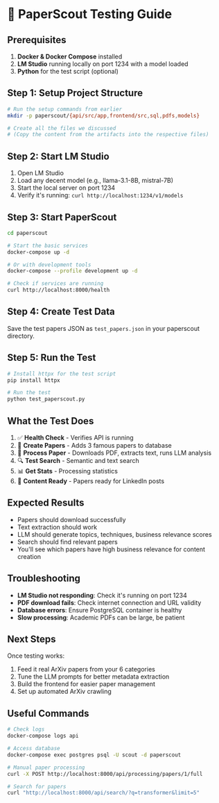 # 🚀 PaperScout Testing Guide

## Prerequisites

1. **Docker & Docker Compose** installed
2. **LM Studio** running locally on port 1234 with a model loaded
3. **Python** for the test script (optional)

## Step 1: Setup Project Structure

```bash
# Run the setup commands from earlier
mkdir -p paperscout/{api/src/app,frontend/src,sql,pdfs,models}

# Create all the files we discussed
# (Copy the content from the artifacts into the respective files)
```

## Step 2: Start LM Studio

1. Open LM Studio
2. Load any decent model (e.g., llama-3.1-8B, mistral-7B)
3. Start the local server on port 1234
4. Verify it's running: `curl http://localhost:1234/v1/models`

## Step 3: Start PaperScout

```bash
cd paperscout

# Start the basic services
docker-compose up -d

# Or with development tools
docker-compose --profile development up -d

# Check if services are running
curl http://localhost:8000/health
```

## Step 4: Create Test Data

Save the test papers JSON as `test_papers.json` in your paperscout directory.

## Step 5: Run the Test

```bash
# Install httpx for the test script
pip install httpx

# Run the test
python test_paperscout.py
```

## What the Test Does

1. ✅ **Health Check** - Verifies API is running
2. 📄 **Create Papers** - Adds 3 famous papers to database
3. 🔄 **Process Paper** - Downloads PDF, extracts text, runs LLM analysis
4. 🔍 **Test Search** - Semantic and text search
5. 📊 **Get Stats** - Processing statistics
6. 📝 **Content Ready** - Papers ready for LinkedIn posts

## Expected Results

- Papers should download successfully
- Text extraction should work 
- LLM should generate topics, techniques, business relevance scores
- Search should find relevant papers
- You'll see which papers have high business relevance for content creation

## Troubleshooting

- **LM Studio not responding**: Check it's running on port 1234
- **PDF download fails**: Check internet connection and URL validity
- **Database errors**: Ensure PostgreSQL container is healthy
- **Slow processing**: Academic PDFs can be large, be patient

## Next Steps

Once testing works:
1. Feed it real ArXiv papers from your 6 categories
2. Tune the LLM prompts for better metadata extraction
3. Build the frontend for easier paper management
4. Set up automated ArXiv crawling

## Useful Commands

```bash
# Check logs
docker-compose logs api

# Access database
docker-compose exec postgres psql -U scout -d paperscout

# Manual paper processing
curl -X POST http://localhost:8000/api/processing/papers/1/full

# Search for papers
curl "http://localhost:8000/api/search/?q=transformer&limit=5"
```
